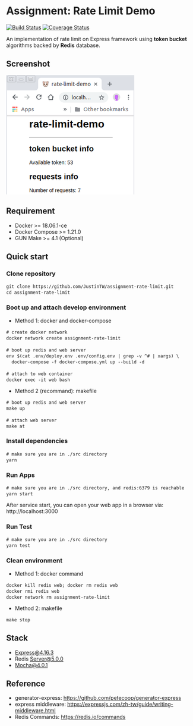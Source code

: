 # Assignment: Rate Limit Demo

[![Build Status](https://travis-ci.org/JustinTW/assignment-rate-limit.svg?branch=master)](https://travis-ci.org/JustinTW/assignment-rate-limit)
[![Coverage Status](https://coveralls.io/repos/JustinTW/assignment-rate-limit/badge.svg?branch=master)](https://coveralls.io/r/JustinTW/assignment-rate-limit?branch=master)

An implementation of rate limit on Express framework using **token bucket** algorithms backed by **Redis** database.

## Screenshot

![Screenshot](/docs/screenshot.png?raw=true 'Rate Limit Demo Screenshot')

## Requirement

- Docker >= 18.06.1-ce
- Docker Compose >= 1.21.0
- GUN Make >= 4.1 (Optional)

## Quick start

### Clone repository

```
git clone https://github.com/JustinTW/assignment-rate-limit.git
cd assignment-rate-limit
```

### Boot up and attach develop environment

- Method 1: docker and docker-compose

```
# create docker network
docker network create assignment-rate-limit

# boot up redis and web server
env $(cat .env/deploy.env .env/config.env | grep -v ^# | xargs) \
  docker-compose -f docker-compose.yml up --build -d

# attach to web container
docker exec -it web bash
```

- Method 2 (recommand): makefile

```
# boot up redis and web server
make up

# attach web server
make at
```

### Install dependencies

```
# make sure you are in ./src directory
yarn
```

### Run Apps

```
# make sure you are in ./src directory, and redis:6379 is reachable
yarn start
```

After service start, you can open your web app in a browser via: http://localhost:3000

### Run Test

```
# make sure you are in ./src directory
yarn test
```

### Clean environment

- Method 1: docker command

```
docker kill redis web; docker rm redis web
docker rmi redis web
docker network rm assignment-rate-limit
```

- Method 2: makefile

```
make stop
```

## Stack

- Express@4.16.3
- Redis Server@5.0.0
- Mocha@4.0.1

## Reference

- generator-express: https://github.com/petecoop/generator-express
- express middleware: https://expressjs.com/zh-tw/guide/writing-middleware.html
- Redis Commands: https://redis.io/commands
